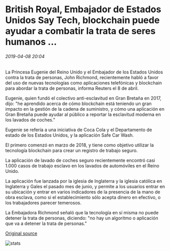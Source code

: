 # British Royal, Embajador de Estados Unidos Say Tech, blockchain puede ayudar a combatir la trata de seres humanos ...

###### 2019-04-08 20:04

La Princesa Eugenie del Reino Unido y el Embajador de los Estados Unidos contra la trata de personas, John Richmond, recientemente habló a favor del uso de nuevas tecnologías como aplicaciones telefónicas y blockchain para abordar la trata de personas, informa Reuters el 8 de abril.

Eugenie, quien fundó el colectivo anti-esclavitud en Gran Bretaña en 2017, dijo: "he aprendido acerca de cómo blockchain está teniendo un gran impacto en la gestión de la cadena de suministro, y cómo una aplicación en Gran Bretaña puede ayudar al público a reportar la esclavitud moderna en los lavados de coches."

Eugenie se refería a una iniciativa de Coca Cola y el Departamento de estado de los Estados Unidos, y la aplicación Safe Car Wash.

El primero comenzó en marzo de 2018, y tiene como objetivo utilizar la tecnología blockchain para crear un registro de trabajo seguro.

La aplicación de lavado de coches seguro recientemente encontró casi 1.000 casos de trabajo esclavo en los lavados de automóviles en el Reino Unido.

La aplicación fue lanzada por la iglesia de Inglaterra y la iglesia católica en Inglaterra y Gales el pasado mes de junio, y permite a los usuarios entrar en su ubicación y entrar en varios indicadores de la presencia de la mano de obra esclava, como si el establecimiento sólo acepta dinero en efectivo, o los trabajadores parecer temerosos.

La Embajadora Richmond señaló que la tecnología en sí misma no puede detener la trata de personas, diciendo: "no hay un algoritmo o aplicación que va a detener la trata de personas."

[Original source](https://cointelegraph.com/news/british-royal-us-ambassador-say-tech-blockchain-can-help-fight-human-trafficking)

![stats](https://c.statcounter.com/11760860/0/a89fa40b/1/ "stats")